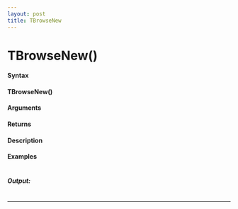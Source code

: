 ```yaml
---
layout: post
title: TBrowseNew
---
```


# TBrowseNew()


#### Syntax

#### TBrowseNew()

#### Arguments

#### Returns

#### Description

#### Examples

```

```

##### Output:

```

```

---
